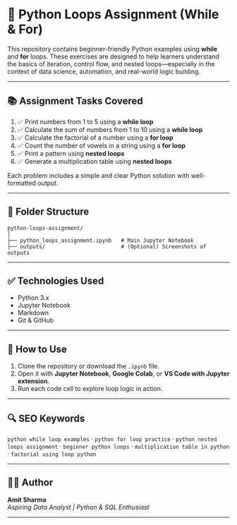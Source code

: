 # 🔁 Python Loops Assignment (While & For)

This repository contains beginner-friendly Python examples using **while** and **for** loops. These exercises are designed to help learners understand the basics of iteration, control flow, and nested loops—especially in the context of data science, automation, and real-world logic building.

---

## 📚 Assignment Tasks Covered

1. ✅ Print numbers from 1 to 5 using a **while loop**
2. ✅ Calculate the sum of numbers from 1 to 10 using a **while loop**
3. ✅ Calculate the factorial of a number using a **for loop**
4. ✅ Count the number of vowels in a string using a **for loop**
5. ✅ Print a pattern using **nested loops**
6. ✅ Generate a multiplication table using **nested loops**

Each problem includes a simple and clear Python solution with well-formatted output.

---

## 📁 Folder Structure

```
python-loops-assignment/
│
├── python_loops_assignment.ipynb   # Main Jupyter Notebook
├── outputs/                        # (Optional) Screenshots of outputs
```

---

## ✅ Technologies Used

- Python 3.x  
- Jupyter Notebook  
- Markdown  
- Git & GitHub  

---

## 🚀 How to Use

1. Clone the repository or download the `.ipynb` file.
2. Open it with **Jupyter Notebook**, **Google Colab**, or **VS Code with Jupyter extension**.
3. Run each code cell to explore loop logic in action.

---

## 🔍 SEO Keywords

`python while loop examples` · `python for loop practice` · `python nested loops assignment` · `beginner python loops` · `multiplication table in python` · `factorial using loop python`

---

## 🙋‍♂️ Author

**Amit Sharma**  
*Aspiring Data Analyst | Python & SQL Enthusiast*

---
